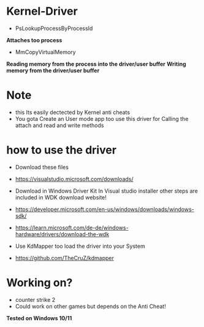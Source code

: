 # Kernel-Driver

- PsLookupProcessByProcessId

**Attaches too process**

- MmCopyVirtualMemory

**Reading memory from the  process into the driver/user buffer**
**Writing memory from the driver/user buffer**



# Note
- this Its easily dectected by Kernel anti cheats
- You gota Create an User mode app too use this driver for Calling the attach and read and write methods


# how to use the driver
- Download these files

- https://visualstudio.microsoft.com/downloads/
- Download in Windows Driver Kit In Visual studio installer other steps are included in WDK download website!
- https://developer.microsoft.com/en-us/windows/downloads/windows-sdk/
- https://learn.microsoft.com/de-de/windows-hardware/drivers/download-the-wdk
- Use KdMapper too load the driver into your System
- https://github.com/TheCruZ/kdmapper

# Working on?
- counter strike 2
- Could work on other games but depends on the Anti Cheat!

**Tested on Windows 10/11**
